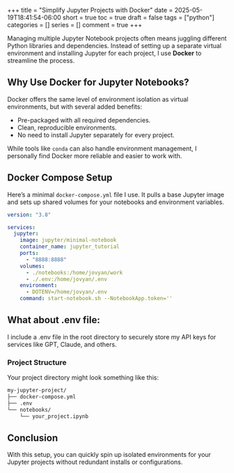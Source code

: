 +++
title = "Simplify Jupyter Projects with Docker"
date = 2025-05-19T18:41:54-06:00
short = true
toc = true
draft = false
tags = ["python"]
categories = []
series = []
comment = true
+++


Managing multiple Jupyter Notebook projects often means juggling different Python libraries and dependencies. Instead of setting up a separate virtual environment and installing Jupyter for each project, I use **Docker** to streamline the process.

## Why Use Docker for Jupyter Notebooks?

Docker offers the same level of environment isolation as virtual environments, but with several added benefits:

- Pre-packaged with all required dependencies.
- Clean, reproducible environments.
- No need to install Jupyter separately for every project.

While tools like `conda` can also handle environment management, I personally find Docker more reliable and easier to work with.

## Docker Compose Setup

Here’s a minimal `docker-compose.yml` file I use. It pulls a base Jupyter image and sets up shared volumes for your notebooks and environment variables.

```yaml
version: "3.8"

services:
  jupyter:
    image: jupyter/minimal-notebook
    container_name: jupyter_tutorial
    ports:
      - "8888:8888"
    volumes:
      - ./notebooks:/home/jovyan/work
      - ./.env:/home/jovyan/.env
    environment:
      - DOTENV=/home/jovyan/.env
    command: start-notebook.sh --NotebookApp.token=''
```

## What about .env file:
I include a .env file in the root directory to securely store my API keys for services like GPT, Claude, and others.

### Project Structure
Your project directory might look something like this:

```bash
my-jupyter-project/
├── docker-compose.yml
├── .env
└── notebooks/
    └── your_project.ipynb
```

## Conclusion
With this setup, you can quickly spin up isolated environments for your Jupyter projects without redundant installs or configurations.
